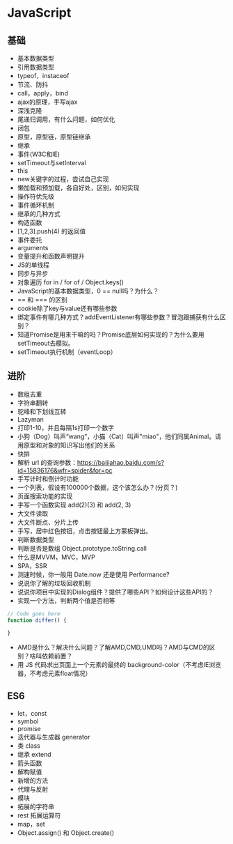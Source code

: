 # JavaScript

## 基础
- 基本数据类型
- 引用数据类型
- typeof，instaceof
- 节流、防抖
- call，apply，bind
- ajax的原理，手写ajax
- 深浅克隆
- 尾递归调用，有什么问题，如何优化
- 闭包
- 原型，原型链，原型链继承
- 继承
- 事件(W3C和IE)
- setTimeout与setInterval
- this
- new关键字的过程，尝试自己实现
- 懒加载和预加载，各自好处，区别，如何实现
- 操作符优先级
- 事件循环机制
- 继承的几种方式
- 构造函数
- [1,2,3].push(4) 的返回值
- 事件委托
- arguments
- 变量提升和函数声明提升
- JS的单线程
- 同步与异步
- 对象遍历 for in / for of / Object.keys()
- JavaScript的基本数据类型，0 == null吗？为什么？
- == 和 === 的区别
- cookie除了key与value还有哪些参数
- 绑定事件有哪几种方式？addEventListener有哪些参数？冒泡跟捕获有什么区别？
- 知道Promise是用来干嘛的吗？Promise底层如何实现的？为什么要用setTimeout去模拟。
- setTimeout执行机制（eventLoop）

## 进阶
- 数组去重
- 字符串翻转
- 驼峰和下划线互转
- Lazyman
- 打印1-10，并且每隔1s打印一个数字
- 小狗（Dog）叫声“wang”，小猫（Cat）叫声"miao"，他们同属Animal。请用原型和对象的知识写出他们的关系
- 快排
- 解析 url 的查询参数：https://baijiahao.baidu.com/s?id=15836176&wfr=spider&for=pc
- 手写计时和倒计时功能
- 一个列表，假设有100000个数据，这个该怎么办？(分页？)
- 页面搜索功能的实现
- 手写一个函数实现 add(2)(3) 和 add(2, 3)
- 大文件读取
- 大文件断点、分片上传
- 手写，居中红色按钮，点击按钮最上方蒙板弹出。
- 判断数据类型
- 判断是否是数组 Object.prototype.toString.call
- 什么是MVVM，MVC，MVP
- SPA，SSR
- 测速时候，你一般用 Date.now 还是使用 Performance?
- 说说你了解的垃圾回收机制
- 说说你项目中实现的Dialog组件？提供了哪些API？如何设计这些API的？
- 实现一个方法，判断两个值是否相等
```javascript
// Code goes here
function differ() {
    
}
```
- AMD是什么？解决什么问题？了解AMD,CMD,UMD吗？AMD与CMD的区别？啥叫依赖前置？
- 用 JS 代码求出页面上一个元素的最终的 background-color（不考虑IE浏览器，不考虑元素float情况）

## ES6
- let，const
- symbol
- promise
- 迭代器与生成器 generator
- 类 class
- 继承 extend
- 箭头函数
- 解构赋值
- 新增的方法
- 代理与反射
- 模块
- 拓展的字符串
- rest 拓展运算符
- map，set
- Object.assign() 和 Object.create()

